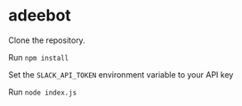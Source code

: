 # adeebot

Clone the repository.

Run `npm install`

Set the `SLACK_API_TOKEN` environment variable to your API key

Run `node index.js`